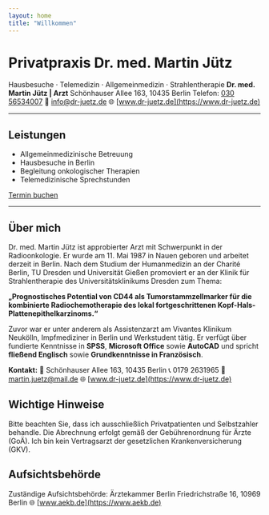 ```yaml
---
layout: home
title: "Willkommen"
---
```


# Privatpraxis Dr. med. Martin Jütz

Hausbesuche · Telemedizin · Allgemeinmedizin · Strahlentherapie
**Dr. med. Martin Jütz | Arzt**
Schönhauser Allee 163, 10435 Berlin
Telefon: [030 56534007](tel:03056534007)
📧 [info@dr-juetz.de](mailto:info@dr-juetz.de)
🌐 [www.dr-juetz.de](https://www.dr-juetz.de)

---

## Leistungen

- Allgemeinmedizinische Betreuung
- Hausbesuche in Berlin
- Begleitung onkologischer Therapien
- Telemedizinische Sprechstunden

[Termin buchen](mailto:info@dr-juetz.de)

---

## Über mich

Dr. med. Martin Jütz ist approbierter Arzt mit Schwerpunkt in der Radioonkologie.
Er wurde am 11. Mai 1987 in Nauen geboren und arbeitet derzeit in Berlin. Nach dem Studium der Humanmedizin an der Charité Berlin, TU Dresden und Universität Gießen promoviert er an der Klinik für Strahlentherapie des Universitätsklinikums Dresden zum Thema:

**„Prognostisches Potential von CD44 als Tumorstammzellmarker für die kombinierte Radiochemotherapie des lokal fortgeschrittenen Kopf-Hals-Plattenepithelkarzinoms.“**

Zuvor war er unter anderem als Assistenzarzt am Vivantes Klinikum Neukölln, Impfmediziner in Berlin und Werkstudent tätig.
Er verfügt über fundierte Kenntnisse in **SPSS**, **Microsoft Office** sowie **AutoCAD** und spricht **fließend Englisch** sowie **Grundkenntnisse in Französisch**.

**Kontakt:**
📍 Schönhauser Allee 163, 10435 Berlin
📞 0179 2631965
📧 [martin.juetz@mail.de](mailto:martin.juetz@mail.de)
🌐 [www.dr-juetz.de](https://www.dr-juetz.de)

## Wichtige Hinweise

Bitte beachten Sie, dass ich ausschließlich Privatpatienten und Selbstzahler behandle.
Die Abrechnung erfolgt gemäß der Gebührenordnung für Ärzte (GoÄ).
Ich bin kein Vertragsarzt der gesetzlichen Krankenversicherung (GKV).

## Aufsichtsbehörde

Zuständige Aufsichtsbehörde: Ärztekammer Berlin
Friedrichstraße 16, 10969 Berlin
🌐 [www.aekb.de](https://www.aekb.de)
